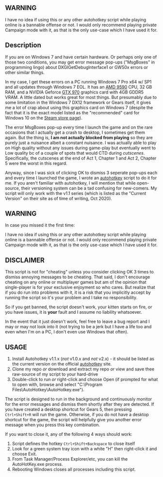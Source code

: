 
## WARNING

I have no idea if using this or any other autohotkey script while playing online is a bannable offense or not. I would only recommend playing private Campaign mode with it, as that is the only use-case which I have used it for.

## Description

If you are on Windows 7 and have certain hardware. Or perhaps only one of those two conditions, you may get error message pop-ups ("MsgBoxes" in programming lingo) about DXGIGetDebugInterface1 or GW50x errors or other similar things.

In my case, I get these errors on a PC running Windows 7 Pro x64 w/ SP1 and all updates through Windows 7 EOL. It has an [AMD 9590](https://www.newegg.com/amd-fx-series-fx-9590/p/N82E16819113351) CPU, 32 GB RAM, and a NVIDIA Geforce [GTX 970](https://www.amazon.com/gp/product/B00NN0GEXQ?psc=1) graphics card with 4GB GDDR5 VRAM. A little dated but works great for most things. But presumably due to some limitation in the Windows 7 DX12 framework or Gears itself, it gives me a lot of crap about using this graphics card on Windows 7 (despite the fact that it is the exact model listed as the "recommended" card for Windows 10 on the [Steam store page](https://store.steampowered.com/app/1097840/Gears_5/)).

The error MsgBoxes pop-up every time I launch the game and on the rare occasions that I actually get a crash to desktop, I sometimes get them again. But the thing is, **I am not actually blocked from playing** so they are purely just a nuisance albeit a constant nuisance. I was actually able to play on High quality without any issues during game-play but eventually went to Low quality bc of a couple of spots that would CTD during *cutscenes*. Specifically, the cutscenes at the end of Act 1, Chapter 1 and Act 2, Chapter 5 were the worst in this regard.

Anyway, since I was sick of clicking OK to dismiss 3 seperate pop-ups each and every time I launched the game, I wrote an [autohotkey](https://www.autohotkey.com/) script to do it for me. If you aren't familiar with autohotkey, I will mention that while open-source, their versioning system can be a tad confusing for new-comers. My script will only work with the v1.1 series (which is listed as the "Current Version" on their site as of time of writing, Oct 2020).

## WARNING

In case you missed it the first time:

I have no idea if using this or any other autohotkey script while playing online is a bannable offense or not. I would only recommend playing private Campaign mode with it, as that is the only use-case which I have used it for.

## DISCLAIMER

This script is not for "cheating" unless you consider clicking OK 3 times to dismiss annoying messages to be cheating. That said, I don't encourage cheating on any online or multiplayer games but am of the opinion that single-player is for your exclusive enjoyment so who cares. But realize that if you do run into problems with it, it is a risk that you implicitly accept by running the script so it's your problem and I take no responsibility.

So if you get banned, the script doesn't work, your kitten starts on fire, or you have issues, it is **your** fault and I assume no liability whatsoever.

In the event that it just doesn't work, feel free to leave a bug report and I may or may not look into it (not trying to be a jerk but I have a life too and even when I'm on a PC, I don't even use Windows that often).

## USAGE

1. Install Autohotkey v1.1.x (*not* v1.0.x and *not* v2.x) - it should be listed as the current version on the official [autohotkey](https://www.autohotkey.com/) site.
2. Clone my repo *or* download and extract my repo *or* view and save thee raw-source of my script to your hard-drive
3. Double-click to run *or* right-click and choose Open (if prompted for what to open with, browse and select "C:\Program Files\AutoHotkey\AutoHotkey.exe").

The script is designed to run in the background and continuously monitor for the error messages and dismiss them shortly after they are detected. If you have created a desktop shortcut for Gears 5, then pressing `Ctrl+Shift+R` will run the game. Otherwise, if you do not have a desktop shortcut for the game, the script will helpfully give you another error message when you press this key combination.

If you want to close it, any of the following 4 ways should work:

1. Script defines the hotkey `Ctrl+Shift+Backspace` to close itself
2. Look for a green system tray icon with a white "H" then right-click it and choose Exit.
3. From Task Manager/Process Explorer/etc, you can kill the AutoHotKey.exe process.
4. Rebooting Windows closes all processes including this script.



